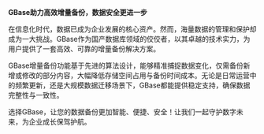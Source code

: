 **GBase助力高效增量备份，数据安全更进一步**

在信息化时代，数据已成为企业发展的核心资产。然而，海量数据的管理和保护却成为一大挑战。GBase作为国产数据库领域的佼佼者，以其卓越的技术实力，为用户提供了一套高效、可靠的增量备份解决方案。

GBase增量备份功能基于先进的算法设计，能够精准捕捉数据变化，仅需备份新增或修改的部分内容，大幅降低存储空间占用与备份时间成本。无论是日常运营中的频繁更新，还是大规模数据迁移场景下，GBase都能提供稳定支持，确保数据完整性与一致性。

选择GBase，让您的数据备份更加智能、便捷、安全！让我们一起守护数字未来，为企业成长保驾护航。